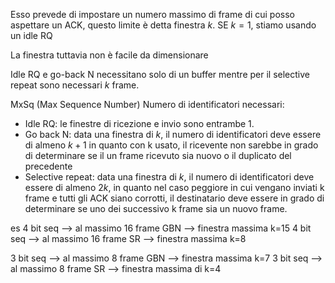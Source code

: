 Esso prevede di impostare un numero massimo di frame di cui posso aspettare un ACK, questo limite è detta finestra $k$.
SE $k=1$, stiamo usando un idle RQ

La finestra tuttavia non è facile da dimensionare 

Idle RQ e go-back N necessitano solo di un buffer mentre per il selective repeat sono necessari $k$ frame. 

MxSq (Max Sequence Number) Numero di identificatori necessari:
- Idle RQ: le finestre di ricezione e invio sono entrambe 1.
- Go back N: data una finestra di $k$, il numero di identificatori deve essere di almeno $k+1$ in quanto con k usato, il ricevente non sarebbe in grado di determinare se il un frame ricevuto sia nuovo o il duplicato del precedente
- Selective repeat: data una finestra di $k$, il numero di identificatori deve essere di almeno $2k$, in quanto nel caso peggiore in cui vengano inviati k frame e tutti gli ACK siano corrotti, il destinatario deve essere in grado di determinare se uno dei successivo k frame sia un nuovo frame.

es
4 bit seq --> al massimo 16 frame GBN --> finestra massima k=15
4 bit seq --> al massimo 16 frame SR --> finestra massima k=8

3 bit seq --> al massimo 8 frame GBN --> finestra massima k=7
3 bit seq --> al massimo 8 frame SR --> finestra massima di k=4